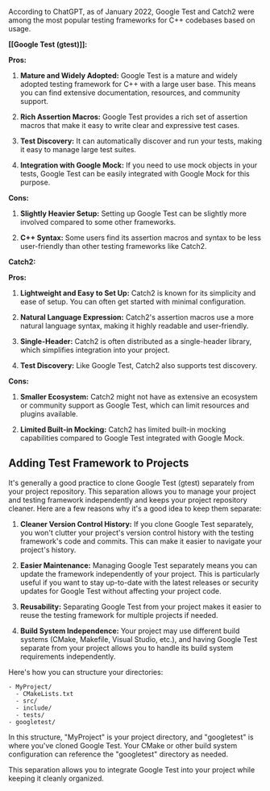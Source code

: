 According to ChatGPT, as of January 2022, Google Test and Catch2 were among the most popular testing frameworks for C++ codebases based on usage.


**[[Google Test (gtest)]]:**

**Pros:**

1. **Mature and Widely Adopted:** Google Test is a mature and widely adopted testing framework for C++ with a large user base. This means you can find extensive documentation, resources, and community support.

2. **Rich Assertion Macros:** Google Test provides a rich set of assertion macros that make it easy to write clear and expressive test cases.

3. **Test Discovery:** It can automatically discover and run your tests, making it easy to manage large test suites.

4. **Integration with Google Mock:** If you need to use mock objects in your tests, Google Test can be easily integrated with Google Mock for this purpose.

**Cons:**

1. **Slightly Heavier Setup:** Setting up Google Test can be slightly more involved compared to some other frameworks.

2. **C++ Syntax:** Some users find its assertion macros and syntax to be less user-friendly than other testing frameworks like Catch2.

**Catch2:**

**Pros:**

1. **Lightweight and Easy to Set Up:** Catch2 is known for its simplicity and ease of setup. You can often get started with minimal configuration.

2. **Natural Language Expression:** Catch2's assertion macros use a more natural language syntax, making it highly readable and user-friendly.

3. **Single-Header:** Catch2 is often distributed as a single-header library, which simplifies integration into your project.

4. **Test Discovery:** Like Google Test, Catch2 also supports test discovery.

**Cons:**

1. **Smaller Ecosystem:** Catch2 might not have as extensive an ecosystem or community support as Google Test, which can limit resources and plugins available.

2. **Limited Built-in Mocking:** Catch2 has limited built-in mocking capabilities compared to Google Test integrated with Google Mock.


## Adding Test Framework to Projects

It's generally a good practice to clone Google Test (gtest) separately from your project repository. This separation allows you to manage your project and testing framework independently and keeps your project repository cleaner. Here are a few reasons why it's a good idea to keep them separate:

1. **Cleaner Version Control History:** If you clone Google Test separately, you won't clutter your project's version control history with the testing framework's code and commits. This can make it easier to navigate your project's history.

2. **Easier Maintenance:** Managing Google Test separately means you can update the framework independently of your project. This is particularly useful if you want to stay up-to-date with the latest releases or security updates for Google Test without affecting your project code.

3. **Reusability:** Separating Google Test from your project makes it easier to reuse the testing framework for multiple projects if needed.

4. **Build System Independence:** Your project may use different build systems (CMake, Makefile, Visual Studio, etc.), and having Google Test separate from your project allows you to handle its build system requirements independently.

Here's how you can structure your directories:

```plaintext
- MyProject/
  - CMakeLists.txt
  - src/
  - include/
  - tests/
- googletest/
```

In this structure, "MyProject" is your project directory, and "googletest" is where you've cloned Google Test. Your CMake or other build system configuration can reference the "googletest" directory as needed.

This separation allows you to integrate Google Test into your project while keeping it cleanly organized.